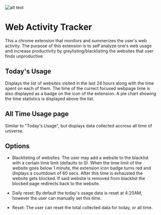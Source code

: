 ![alt text](https://github.com/vinaysingh20/Web-Activity-Tracker/blob/main/icon16.png)
# Web Activity Tracker 

This a chrome extension that monitors and summerizes the user's web activity. The purpose of this extension is to self analyze one's web usage and increase productivity by greylisting/blacklisting the websites that user finds unproductive.

## Today's Usage

Displays the list of websites visited in the last 24 hours along with the time spent on each of them. The time of the currect focused webpage time is also displayed as a badge on the icon of the extension.
A pie chart showing the time statistics is displayed above the list.

## All Time Usage page

Similar to "Today's Usage", but displays data collected accross all time of universe.

## Options

- Blacklisting of websites: The user may add a website to the blacklist with a certain time limit (defaults to 0). When the time limit of the website goes below 1 minute, the extension icon badge turns red and displays a countdown of 60 secs. After this time is exhausted the website gets blocked. If said website is removed from blacklist the blocked page redirects back to the website.

- Daily reset: By default the today's usage data is reset at 4:20AM, however the user can manually set this time.

- Reset: The user can reset the total collected data for today, or all time.
